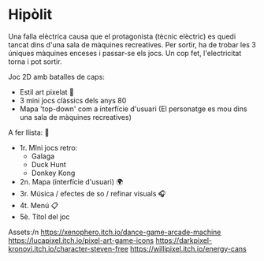 # Hipòlit

Una falla elèctrica causa que el protagonista (tècnic elèctric) es quedi tancat dins d'una sala de màquines recreatives. Per sortir, ha de trobar les 3 úniques màquines enceses i passar-se els jocs. Un cop fet, l'electricitat torna i pot sortir.

Joc 2D amb batalles de caps:
 - Estil art pixelat 💪
 - 3 mini jocs clàssics dels anys 80
 - Mapa 'top-down' com a interfície d'usuari (El personatge es mou dins una sala de màquines recreatives)

A fer llista: 📝
 - 1r. MIni jocs retro:
      - Galaga
      - Duck Hunt
      - Donkey Kong
 - 2n. Mapa (interfície d'usuari) 🌍
 - 3r. Música / efectes de so / refinar visuals 🎧
 - 4t. Menú 📋
 - 5è. Títol del joc

Assets:/n
https://xenophero.itch.io/dance-game-arcade-machine
https://lucapixel.itch.io/pixel-art-game-icons
https://darkpixel-kronovi.itch.io/character-steven-free
https://willipixel.itch.io/energy-cans

